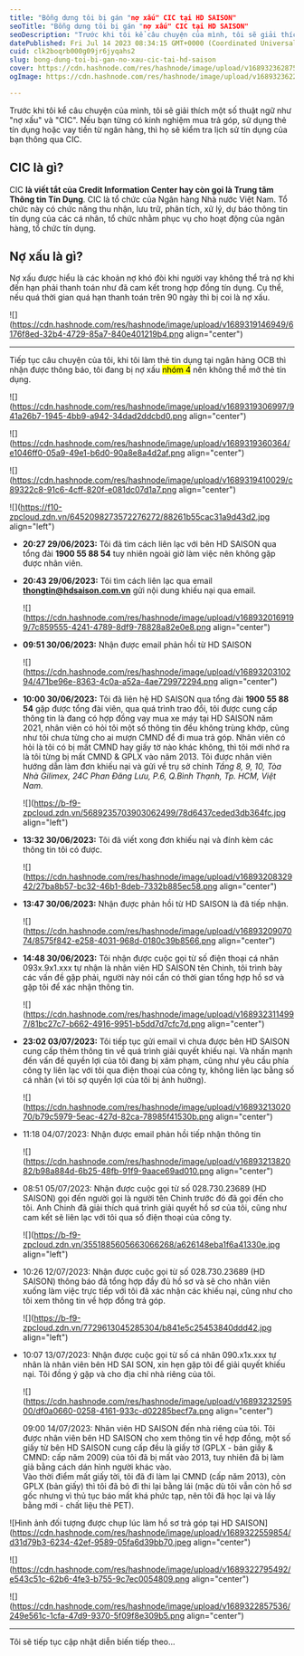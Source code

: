 ```yaml
---
title: "Bỗng dưng tôi bị gán "nợ xấu" CIC tại HD SAISON"
seoTitle: "Bỗng dưng tôi bị gán "nợ xấu" CIC tại HD SAISON"
seoDescription: "Trước khi tôi kể câu chuyện của mình, tôi sẽ giải thích một số thuật ngữ như "nợ xấu" và "CIC". Nếu bạn từng có kinh nghiệm mua trả góp, sử dụng thẻ tín dụn"
datePublished: Fri Jul 14 2023 08:34:15 GMT+0000 (Coordinated Universal Time)
cuid: clk2boqrb000g09jr6jyqahs2
slug: bong-dung-toi-bi-gan-no-xau-cic-tai-hd-saison
cover: https://cdn.hashnode.com/res/hashnode/image/upload/v1689323628754/4f6b1739-b5e2-4325-8f1e-204c05deec9f.jpeg
ogImage: https://cdn.hashnode.com/res/hashnode/image/upload/v1689323622281/2f7ec26d-735d-4b98-bf0b-0bad1d3e54c2.jpeg

---
```


Trước khi tôi kể câu chuyện của mình, tôi sẽ giải thích một số thuật ngữ như "nợ xấu" và "CIC". Nếu bạn từng có kinh nghiệm mua trả góp, sử dụng thẻ tín dụng hoặc vay tiền từ ngân hàng, thì họ sẽ kiểm tra lịch sử tín dụng của bạn thông qua CIC.

## CIC là gì?

CIC **là viết tắt của Credit Information Center hay còn gọi là Trung tâm Thông tin Tín Dụng**. CIC là tổ chức của Ngân hàng Nhà nước Việt Nam. Tổ chức này có chức năng thu nhận, lưu trữ, phân tích, xử lý, dự báo thông tin tín dụng của các cá nhân, tổ chức nhằm phục vụ cho hoạt động của ngân hàng, tổ chức tín dụng.

## Nợ xấu là gì?

Nợ xấu được hiểu là các khoản nợ khó đòi khi người vay không thể trả nợ khi đến hạn phải thanh toán như đã cam kết trong hợp đồng tín dụng. Cụ thể, nếu quá thời gian quá hạn thanh toán trên 90 ngày thì bị coi là nợ xấu.

![](https://cdn.hashnode.com/res/hashnode/image/upload/v1689319146949/6176f8ed-32b4-4729-85a7-840e401219b4.png align="center")

---

Tiếp tục câu chuyện của tôi, khi tôi làm thẻ tin dụng tại ngân hàng OCB thì nhận được thông báo, tôi đang bị nợ xấu <mark>nhóm 4</mark> nên không thể mở thẻ tín dụng.

![](https://cdn.hashnode.com/res/hashnode/image/upload/v1689319306997/941a26b7-1945-4bb9-a942-34dad2ddcbd0.png align="center")

![](https://cdn.hashnode.com/res/hashnode/image/upload/v1689319360364/e1046ff0-05a9-49e1-b6d0-90a8e8a4d2af.png align="center")

![](https://cdn.hashnode.com/res/hashnode/image/upload/v1689319410029/c89322c8-91c6-4cff-820f-e081dc07d1a7.png align="center")

![](https://f10-zpcloud.zdn.vn/6452098273572276272/88261b55cac31a9d43d2.jpg align="left")

* **20:27 29/06/2023:** Tôi đã tìm cách liên lạc với bên HD SAISON qua tổng đài **1900 55 88 54** tuy nhiên ngoài giờ làm việc nên không gặp được nhân viên.
    
* **20:43 29/06/2023:** Tôi tìm cách liên lạc qua email [**thongtin@hdsaison.com.vn**](mailto:thongtin@hdsaison.com.vn) gửi nội dung khiếu nại qua email.
    
    ![](https://cdn.hashnode.com/res/hashnode/image/upload/v1689320169199/7c859555-4241-4789-8df9-78828a82e0e8.png align="center")
    
* **09:51 30/06/2023:** Nhận được email phản hồi từ HD SAISON
    
    ![](https://cdn.hashnode.com/res/hashnode/image/upload/v1689320310294/471be96e-8363-4c0a-a52a-4ae729972294.png align="center")
    
* **10:00 30/06/2023:** Tôi đã liên hệ HD SAISON qua tổng đài **1900 55 88 54** gặp được tổng đài viên, qua quá trình trao đổi, tôi được cung cấp thông tin là đang có hợp đồng vay mua xe máy tại HD SAISON năm 2021, nhân viên có hỏi tôi một số thông tin đều không trùng khớp, cũng như tôi chưa từng cho ai mượn CMND để đi mua trả góp. Nhân viên có hỏi là tôi có bị mất CMND hay giấy tờ nào khác không, thì tôi mới nhớ ra là tôi từng bị mất CMND & GPLX vào năm 2013. Tôi được nhân viên hướng dẫn làm đơn khiếu nại và gửi về trụ sở chính *Tầng 8, 9, 10, Tòa Nhà Gilimex, 24C Phan Đăng Lưu, P.6, Q.Bình Thạnh, Tp. HCM, Việt Nam.*
    
    ![](https://b-f9-zpcloud.zdn.vn/5689235703903062499/78d6437ceded3db364fc.jpg align="left")
    
* **13:32 30/06/2023:** Tôi đã viết xong đơn khiếu nại và đính kèm các thông tin tôi có được.
    
    ![](https://cdn.hashnode.com/res/hashnode/image/upload/v1689320832942/27ba8b57-bc32-46b1-8deb-7332b885ec58.png align="center")
    
* **13:47 30/06/2023:** Nhận được phản hồi từ HD SAISON là đã tiếp nhận.
    
    ![](https://cdn.hashnode.com/res/hashnode/image/upload/v1689320907074/8575f842-e258-4031-968d-0180c39b8566.png align="center")
    
* **14:48 30/06/2023:** Tôi nhận được cuộc gọi từ số điện thoại cá nhân 093x.9x1.xxx tự nhận là nhân viên HD SAISON tên Chinh, tôi trình bày các vấn đề gặp phải, người này nói cần có thời gian tổng hợp hồ sơ và gặp tôi để xác nhận thông tin.
    
    ![](https://cdn.hashnode.com/res/hashnode/image/upload/v1689323114997/81bc27c7-b662-4916-9951-b5dd7d7cfc7d.png align="center")
    
* **23:02 03/07/2023:** Tôi tiếp tục gửi email vì chưa được bên HD SAISON cung cấp thêm thông tin về quá trình giải quyết khiếu nại. Và nhấn mạnh đến vấn đề quyền lợi của tôi đang bị xâm phạm, cũng như yêu cầu phía công ty liên lạc với tôi qua điện thoại của công ty, không liên lạc bằng số cá nhân (vì tôi sợ quyền lợi của tôi bị ảnh hưởng).
    
    ![](https://cdn.hashnode.com/res/hashnode/image/upload/v1689321302070/b79c5979-5eac-427d-82ca-78985f41530b.png align="center")
    
* 11:18 04/07/2023: Nhận được email phản hồi tiếp nhận thông tin
    
    ![](https://cdn.hashnode.com/res/hashnode/image/upload/v1689321382082/b98a884d-6b25-48fb-91f9-9aace69ad010.png align="center")
    
* 08:51 05/07/2023: Nhận được cuộc gọi từ số 028.730.23689 (HD SAISON) gọi đến người gọi là người tên Chinh trước đó đã gọi đến cho tôi. Anh Chinh đã giải thích quá trình giải quyết hồ sơ của tôi, cũng như cam kết sẽ liên lạc với tôi qua số điện thoại của công ty.
    
    ![](https://b-f9-zpcloud.zdn.vn/3551885605663066268/a626148eba1f6a41330e.jpg align="left")
    
* 10:26 12/07/2023: Nhận được cuộc gọi từ số 028.730.23689 (HD SAISON) thông báo đã tổng hợp đầy đủ hồ sơ và sẽ cho nhân viên xuống làm việc trực tiếp với tôi đã xác nhận các khiếu nại, cũng như cho tôi xem thông tin về hợp đồng trả góp.
    
    ![](https://b-f9-zpcloud.zdn.vn/7729613045285304/b841e5c25453840ddd42.jpg align="left")
    
* 10:07 13/07/2023: Nhận được cuộc gọi từ số cá nhân 090.x1x.xxx tự nhân là nhân viên bên HD SAI SON, xin hẹn gặp tôi để giải quyết khiếu nại. Tôi đồng ý gặp và cho địa chỉ nhà riêng của tôi.
    
    ![](https://cdn.hashnode.com/res/hashnode/image/upload/v1689323259500/df0a0660-0258-4161-933c-d02285becf7a.png align="center")
    
    09:00 14/07/2023: Nhân viên HD SAISON đến nhà riêng của tôi. Tôi được nhân viên bên HD SAISON cho xem thông tin về hợp đồng, một số giấy từ bên HD SAISON cung cấp đều là giấy tờ (GPLX - bản giấy & CMND: cấp năm 2009) của tôi đã bị mất vào 2013, tuy nhiên đã bị làm giả bằng cách dán hình người khác vào.  
    Vào thời điểm mất giấy tời, tôi đã đi làm lại CMND (cấp năm 2013), còn GPLX (bản giấy) thì tôi đã bỏ đi thi lại bằng lái (mặc dù tôi vẫn còn hồ sơ gốc nhưng vì thủ tục báo mất khá phức tạp, nên tôi đã học lại và lấy bằng mới - chất liệu thẻ PET).
    

![Hình ảnh đối tượng được chụp lúc làm hồ sơ trả góp tại HD SAISON](https://cdn.hashnode.com/res/hashnode/image/upload/v1689322559854/d31d79b3-6234-42ef-9589-05fa6d39bb70.jpeg align="center")

![](https://cdn.hashnode.com/res/hashnode/image/upload/v1689322795492/e543c51c-62b6-4fe3-b755-9c7ec0054809.png align="center")

![](https://cdn.hashnode.com/res/hashnode/image/upload/v1689322857536/249e561c-1cfa-47d9-9370-5f09f8e309b5.png align="center")

---

Tôi sẽ tiếp tục cập nhật diễn biến tiếp theo...